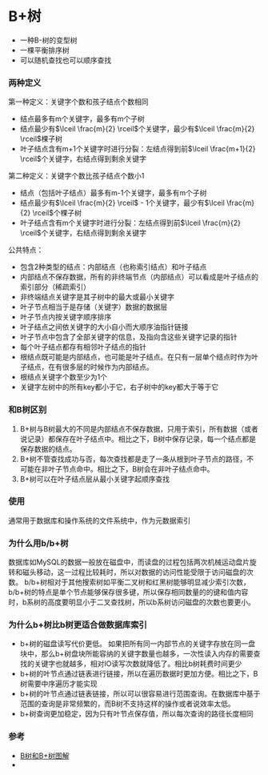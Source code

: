 # B+树
* 一种B-树的变型树
* 一棵平衡排序树
* 可以随机查找也可以顺序查找


### 两种定义
第一种定义：关键字个数和孩子结点个数相同
* 结点最多有m个关键字，最多有m个子树
* 结点最少有$\lceil \frac{m}{2} \rceil$个关键字，最少有$\lceil \frac{m}{2} \rceil$棵子树
* 叶子结点含有m+1个关键字时进行分裂：左结点得到前$\lceil \frac{m+1}{2} \rceil$个关键字，右结点得到剩余关键字


第二种定义：关键字个数比孩子结点个数小1
* 结点（包括叶子结点）最多有m-1个关键字，最多有m个子树
* 结点最少有$\lceil \frac{m}{2} \rceil$ - 1个关键字，最少有$\lceil \frac{m}{2} \rceil$个棵子树
* 叶子结点含有m个关键字时进行分裂：左结点得到前$\lceil \frac{m}{2} \rceil$个关键字，右结点得到剩余关键字





公共特点：
* 包含2种类型的结点：内部结点（也称索引结点）和叶子结点
* 内部结点不保存数据，所有的非终端节点（内部结点）可以看成是叶子结点的索引部分（稀疏索引）
* 非终端结点关键字是其子树中的最大或最小关键字
* 叶子节点相当于是存储（关键字）数据的数据层
* 叶子节点内按关键字顺序排序
* 叶子结点之间依关键字的大小自小而大顺序油指针链接
* 叶子节点中包含了全部关键字的信息，及指向含这些关键字记录的指针
* 每个叶子结点都存有相邻叶子结点的指针
* 根结点既可能是内部结点，也可能是叶子结点。在只有一层单个结点时作为叶子结点，在有很多层的时候作为内部结点。
* 根结点关键字个数至少为1个
* 关键字左树中的所有key都小于它，右子树中的key都大于等于它



### 和B树区别
1. B+树与B树最大的不同是内部结点不保存数据，只用于索引，所有数据（或者说记录）都保存在叶子结点中。相比之下，B树中保存记录，每一个结点都是保存数据的结点。
2. B+树不管查找成功与否，每次查找都是走了一条从根到叶子节点的路径，不可能在非叶子节点命中。相比之下，B树会在非叶子结点命中。
3. B+树可以在叶子结点层从最小关键字起顺序查找

### 使用
通常用于数据库和操作系统的文件系统中，作为元数据索引


### 为什么用b/b+树
数据库如MySQL的数据一般放在磁盘中，而读盘的过程包括两次机械运动盘片旋转和磁头移动，这一过程比较耗时，所以对数据的访问性能受限于访问磁盘的次数。
b/b+树相对于其他搜索树如平衡二叉树和红黑树能够明显减少索引次数，b/b+树的特点是单个节点能够保存很多键，所以保存相同数量的的键和值内容时，b系树的高度要明显小于二叉查找树，所以b系树访问磁盘的次数也要更小。

### 为什么b+树比b树更适合做数据库索引
* b+树的磁盘读写代价更低。
如果把所有同一内部节点的关键字存放在同一盘块中，那么b+树盘块所能容纳的关键字数量也越多，一次性读入内存的需要查找的关键字也就越多，相对IO读写次数就降低了。相比b树耗费时间更少
* b+树的叶节点通过链表进行链接，所以在遍历数据时更加方便。相比之下，B树需要中序遍历才能实现
* b+树的叶节点通过链表链接，所以可以很容易进行范围查询。在数据库中基于范围的查询是非常频繁的，而B树不支持这样的操作或者说效率太低。
* b+树查询更加稳定，因为只有叶节点保存值，所以每次查询的路径长度相同


### 参考
* [B树和B+树图解](https://www.cnblogs.com/nullzx/p/8729425.html)
* 